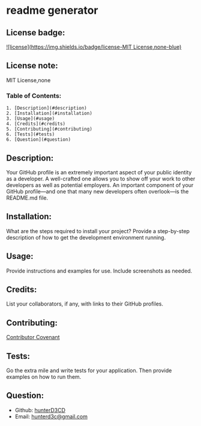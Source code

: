 # readme generator

  ## License badge:
  [![license](https://img.shields.io/badge/license-MIT License,none-blue)](https://shields.io)
  ## License note:
  MIT License,none

  ### Table of Contents:
    1. [Description](#description)
    2. [Installation](#installation)
    3. [Usage](#usage)
    4. [Credits](#credits)
    5. [Contributing](#contributing)
    6. [Tests](#tests)
    6. [Question](#question)
    
  ## Description: <a name="description"></a>
  Your GitHub profile is an extremely important aspect of your public identity as a developer. A well-crafted one allows you to show off your work to other developers as well as potential employers. An important component of your GitHub profile—and one that many new developers often overlook—is the README.md file.

  ## Installation: <a name="installation"></a>
  What are the steps required to install your project? Provide a step-by-step description of how to get the development environment running.

  ## Usage: <a name="usage"></a>
  Provide instructions and examples for use. Include screenshots as needed.

  ## Credits: <a name="credits"></a>
  List your collaborators, if any, with links to their GitHub profiles.

  ## Contributing: <a name="contributing"></a>
  [Contributor Covenant](https://www.contributor-covenant.org/)

  ## Tests: <a name="tests"></a>
  Go the extra mile and write tests for your application. Then provide examples on how to run them.

  ## Question: <a name="question"></a>
  * Github: [hunterD3CD](https://github.com/hunterD3CD)
  * Email: hunterd3c@gmail.com 
